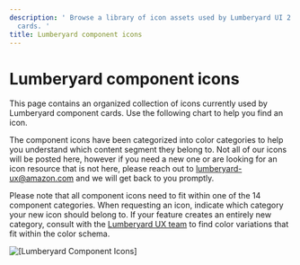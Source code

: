 ```yaml
---
description: ' Browse a library of icon assets used by Lumberyard UI 2.0 component
  cards. '
title: Lumberyard component icons
---
```

# Lumberyard component icons<a name="uidev-component-icons"></a>

This page contains an organized collection of icons currently used by Lumberyard component cards\. Use the following chart to help you find an icon\.

The component icons have been categorized into color categories to help you understand which content segment they belong to\. Not all of our icons will be posted here, however if you need a new one or are looking for an icon resource that is not here, please reach out to [lumberyard\-ux@amazon\.com](mailto:lumberyard-ux@amazon.com) and we will get back to you promptly\.

Please note that all component icons need to fit within one of the 14 component categories\. When requesting an icon, indicate which category your new icon should belong to\. If your feature creates an entirely new category, consult with the [Lumberyard UX team](mailto:lumberyard-ux@amazon.com) to find color variations that fit within the color schema\.

![\[Lumberyard Component Icons\]](/images/tools-ui/icons-component.png)
